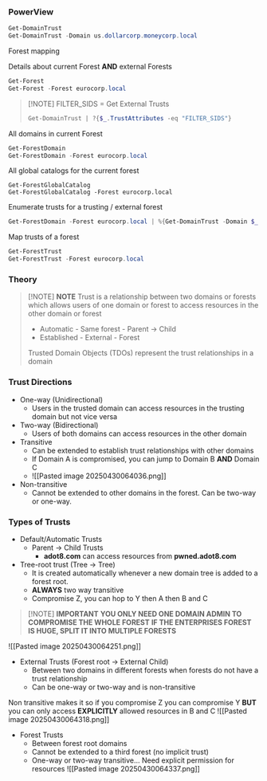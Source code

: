 ### PowerView
```powershell
Get-DomainTrust
Get-DomainTrust -Domain us.dollarcorp.moneycorp.local
```

Forest mapping

Details about current Forest **AND** external Forests
```powershell
Get-Forest
Get-Forest -Forest eurocorp.local
```


> [!NOTE] FILTER_SIDS = Get External Trusts
> ```powershell
> Get-DomainTrust | ?{$_.TrustAttributes -eq "FILTER_SIDS"}
> ```

All domains in current Forest
```powershell
Get-ForestDomain
Get-ForestDomain -Forest eurocorp.local
```

All global catalogs for the current forest
```powerhshell
Get-ForestGlobalCatalog
Get-ForestGlobalCatalog -Forest eurocorp.local
```

Enumerate trusts for a trusting / external forest
```powershell
Get-ForestDomain -Forest eurocorp.local | %{Get-DomainTrust -Domain $_.Name}
```

Map trusts of a forest
```powershell
Get-ForestTrust
Get-ForestTrust -Forest eurocorp.local
```

### Theory

> [!NOTE] **NOTE**
> Trust is a relationship between two domains or forests which allows users of one domain or forest to access resources in the other domain or forest
> - Automatic - Same forest - Parent -> Child
> - Established - External - Forest 
> 
> Trusted Domain Objects (TDOs) represent the trust relationships in a domain

###  Trust Directions

- One-way (Unidirectional)
    - Users in the trusted domain can access resources in the trusting domain but not vice versa
- Two-way (Bidirectional)
    - Users of both domains can access resources in the other domain
- Transitive
    - Can be extended to establish trust relationships with other domains
    - If Domain A is compromised, you can jump to Domain B **AND** Domain C
    - ![[Pasted image 20250430064036.png]]
- Non-transitive
    - Cannot be extended to other domains in the forest. Can be two-way or one-way.

### Types of Trusts
- Default/Automatic Trusts
    - Parent -> Child Trusts
        - **adot8.com** can access resources from **pwned.adot8.com**
- Tree-root trust (Tree -> Tree)
    - It is created automatically whenever a new domain tree is added to a forest root.
    - **ALWAYS** two way transitive
    - Compromise Z, you can hop to Y then A then B and C

> [!NOTE] **IMPORTANT**
> **YOU ONLY NEED ONE DOMAIN ADMIN TO COMPROMISE THE WHOLE FOREST**
> **IF THE ENTERPRISES FOREST IS HUGE, SPLIT IT INTO MULTIPLE FORESTS**

![[Pasted image 20250430064251.png]]
- External Trusts (Forest root -> External Child)
    - Between two domains in different forests when forests do not have a trust relationship
    - Can be one-way or two-way and is non-transitive

Non transitive makes it so if you compromise Z you can compromise Y **BUT** you can only access **EXPLICITLY** allowed resources in B and C
![[Pasted image 20250430064318.png]]

- Forest Trusts
    - Between forest root domains
    - Cannot be extended to a third forest (no implicit trust)
    - One-way or two-way transitive... Need explicit permission for resources
![[Pasted image 20250430064337.png]]